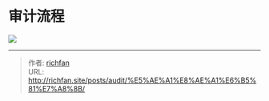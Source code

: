 # 审计流程


![](https://jsd.cdn.zzko.cn/gh/richffan/img@main/audit/audit-process.webp)

---

> 作者: [richfan](https://richfan.site/)  
> URL: http://richfan.site/posts/audit/%E5%AE%A1%E8%AE%A1%E6%B5%81%E7%A8%8B/  

